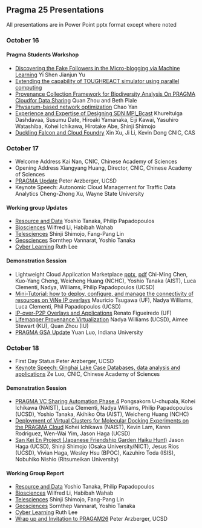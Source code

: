 
## Pragma 25 Presentations

All presentations are in Power Point pptx format except where noted

### October 16

#### Pragma Students Workshop 

* [Discovering the Fake Followers in the Micro-blogging via Machine Learning][24] Yi Shen  Jianjun Yu
* [Extending the capability of TOUGHREACT simulator using parallel computing][25]
* [Provenance Collection Framework for Biodiversity Analysis On PRAGMA Cloudfor Data Sharing][26]
  Quan Zhou and Beth Plale
* [Physarum-based network optimization][27] Chao Yan
* [Experience and Expertise of Designing SDN MPI_Bcast][28] Khureltulga
  Dashdavaa, Susumu Date, Hiroaki Yamanaka, Eiji Kawai, Yasuhiro Watashiba, 
  Kohei Ichikawa, Hirotake Abe, Shinji Shimojo
* [Duckling Falcon and Cloud Foundry][29] Xin Xu, Ji Li, Kevin Dong CNIC, CAS 

### October 17

* Welcome Address Kai Nan, CNIC, Chinese Academy of Sciences
* Opening Address Xiangyang Huang, Director, CNIC, Chinese Academy of Sciences
* [PRAGMA Update][1] Peter Arzberger, UCSD
* Keynote Speech: Autonomic Cloud Management for Traffic Data Analytics Cheng-Zhong Xu, Wayne State University

#### Working group Updates

* [Resource and Data][2] Yoshio Tanaka, Philip Papadopoulos
* [Biosciences][3] Wilfred Li, Habibah Wahab
* [Telesciences][4] Shinji Shimojo, Fang-Pang Lin
* [Geosciences][5] Sornthep Vannarat, Yoshio Tanaka
* [Cyber Learning][6] Ruth Lee

#### Demonstration Session

* Lightweight Cloud Application Marketplace [pptx][7], [pdf][8] Chi-Ming Chen, Kuo-Yang Cheng, Weicheng Huang (NCHC), Yoshio Tanaka (AIST),
  Luca Clementi, Nadya, Williams, Philip Papadopoulos (UCSD)
* [Mini-Tutorial: how to deploy, configure, and manage the connectivity of resources on ViNe IP overlays][9]
  Mauricio Tsugawa (UF), Nadya Williams, Luca Clementi, Phil Papadopoulos (UCSD)
* [IP-over-P2P Overlays and Applications][10] Renato Figueiredo (UF)
* [Lifemapper Provenance Virtualization][11] Nadya Williams (UCSD), Aimee Stewart (KU), Quan Zhou (IU)
* [PRAGMA GSA Update][12] Yuan Luo, Indiana University

### October 18

* First Day Status Peter Arzberger, UCSD
* [Keynote Speech: Qinghai Lake Case Databases, data analysis and applications][14] 
  Ze Luo, CNIC, Chinese Academy of Sciences

#### Demonstration Session
* [PRAGMA VC Sharing Automation Phase 4][15]  Pongsakorn U-chupala, Kohei Ichikawa (NAIST), Luca Clementi, 
  Nadya Williams, Philip Papadopoulos (UCSD), Yoshio Tanaka, Akihiko Ota (AIST), Weicheng Huang (NCHC)
* [Deployment of Virtual Clusters for Molecular Docking Experiments on the PRAGMA Cloud][16] 
  Kohei Ichikawa (NAIST), Kevin Lam, Karen Rodriguez, Wen-Wai Yim, Jason Haga (UCSD)
* [San Kei En Project (Japanese Friendship Garden Haiku Hunt)][17] 
  Jason Haga (UCSD), Shinji Shimojo (Osaka University/NICT), Jesus Rios (UCSD),
  Vivian Haga, Wesley Hsu (BPOC), Kazuhiro Toda (ISIS), Nobuhiko Nishio (Ritsumeikan University)

#### Working Group Report

* [Resource and Data][18] Yoshio Tanaka, Philip Papadopoulos
* [Biosciences][19] Wilfred Li, Habibah Wahab
* [Telesciences][20] Shinji Shimojo, Fang-Pang Lin
* [Geosciences][21] Sornthep Vannarat, Yoshio Tanaka
* [Cyber Learning][22]  Ruth Lee
* [Wrap up and Invitation to PRAGAM26][23] Peter Arzberger, UCSD

[1]: presentations/pragma-update.pptx
[2]: presentations/working-group-updates/resources-update.pptx
[3]: presentations/working-group-updates/biosciences-update.pptx
[4]: presentations/working-group-updates/telescience-update.pptx
[5]: presentations/working-group-updates/geoscience-update.pptx
[6]: presentations/working-group-updates/cyberlearning-update.ppt
[7]: demos/pragma25-demo-marketplace.pdf
[8]: demos/pragma25-demo-marketplace.pptx
[9]: demos/pragma25-demo-vine.pdf
[10]: demos/pragma25-demo-IPoverP2P.pdf
[11]: demos/pragma25-demo-lifemapper.pptx
[12]: presentations/pragma-gsa-update.pdf
[14]: addresses/keynote-Qinghai-Lake.pdf
[15]: demos/pragma25-demo-vc-sharing.pdf
[16]: demos/pragma25-demo-vc-docking.pdf
[17]: demos/pragma25-demo-jfg-haiku.pptx
[18]: presentations/working-group-reports/resources-report.pptx
[19]: presentations/working-group-reports/biosciences-report.ppt
[20]: presentations/working-group-reports/telescience-report.pptx
[21]: presentations/working-group-reports/geosciences-report.pptx
[22]: presentations/working-group-reports/cyberlearning-report.ppt
[23]: addresses/summary-steering-committee.pptx
[24]: posters/PRAGMA-shenyi.ppt
[25]: posters/PRAGMA25_1016.pptx
[26]: posters/PRAGMA25_Lightening.pptx
[27]: posters/Physarum-based.pdf
[28]: posters/sdn_mpi_bcast_submitted.pptx
[29]: posters/xuxin.pptx
